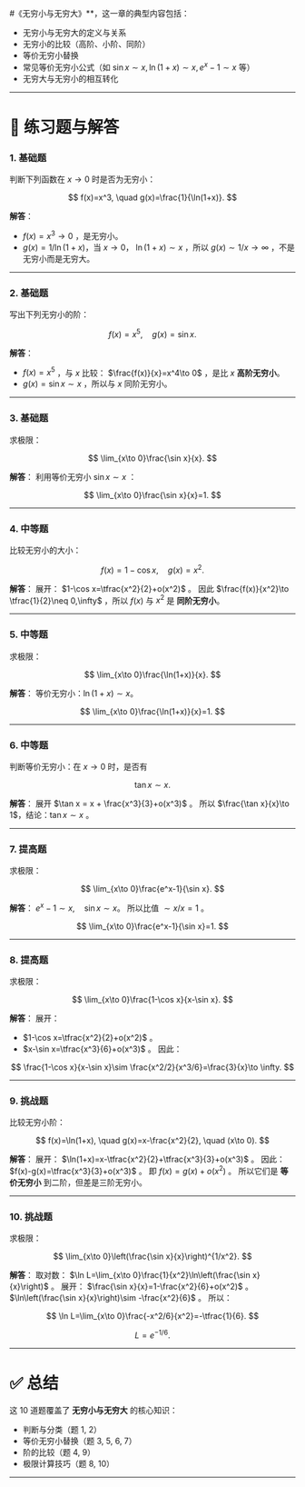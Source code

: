 #《无穷小与无穷大》**，这一章的典型内容包括：

* 无穷小与无穷大的定义与关系
* 无穷小的比较（高阶、小阶、同阶）
* 等价无穷小替换
* 常见等价无穷小公式（如 $\sin x \sim x, \ln(1+x)\sim x, e^x-1\sim x$ 等）
* 无穷大与无穷小的相互转化

---

# 📘 练习题与解答

### 1. 基础题

判断下列函数在 $x \to 0$ 时是否为无穷小：

$$
f(x)=x^3, \quad g(x)=\frac{1}{\ln(1+x)}.
$$

**解答**：

* $f(x)=x^3 \to 0$ ，是无穷小。
* $g(x)=1/\ln(1+x)$，当 $x\to 0$， $\ln(1+x)\sim x$ ，所以 $g(x)\sim 1/x \to \infty$ ，不是无穷小而是无穷大。

---

### 2. 基础题

写出下列无穷小的阶：

$$
f(x)=x^5,\quad g(x)=\sin x.
$$

**解答**：

* $f(x)=x^5$ ，与 $x$ 比较： $\frac{f(x)}{x}=x^4\to 0$ ，是比 $x$ **高阶无穷小**。
* $g(x)=\sin x\sim x$ ，所以与 $x$ 同阶无穷小。

---

### 3. 基础题

求极限：

$$
\lim_{x\to 0}\frac{\sin x}{x}.
$$

**解答**：
利用等价无穷小 $\sin x \sim x$ ：

$$
\lim_{x\to 0}\frac{\sin x}{x}=1.
$$

---

### 4. 中等题

比较无穷小的大小：

$$
f(x)=1-\cos x, \quad g(x)=x^2.
$$

**解答**：
展开： $1-\cos x=\tfrac{x^2}{2}+o(x^2)$ 。
因此 $\frac{f(x)}{x^2}\to \tfrac{1}{2}\neq 0,\infty$ ，所以 $f(x)$ 与 $x^2$ 是 **同阶无穷小**。

---

### 5. 中等题

求极限：

$$
\lim_{x\to 0}\frac{\ln(1+x)}{x}.
$$

**解答**：
等价无穷小：$\ln(1+x)\sim x$。

$$
\lim_{x\to 0}\frac{\ln(1+x)}{x}=1.
$$

---

### 6. 中等题

判断等价无穷小：在 $x \to 0$ 时，是否有

$$
\tan x \sim x.
$$

**解答**：
展开 $\tan x = x + \frac{x^3}{3}+o(x^3)$ 。
所以 $\frac{\tan x}{x}\to 1$，结论：$\tan x \sim x$ 。

---

### 7. 提高题

求极限：

$$
\lim_{x\to 0}\frac{e^x-1}{\sin x}.
$$

**解答**：
$e^x-1 \sim x,\quad \sin x \sim x$。
所以比值 $\sim x/x=1$ 。

$$
\lim_{x\to 0}\frac{e^x-1}{\sin x}=1.
$$

---

### 8. 提高题

求极限：

$$
\lim_{x\to 0}\frac{1-\cos x}{x-\sin x}.
$$

**解答**：
展开：

* $1-\cos x=\tfrac{x^2}{2}+o(x^2)$ 。
* $x-\sin x=\tfrac{x^3}{6}+o(x^3)$ 。
  因此：

$$
\frac{1-\cos x}{x-\sin x}\sim \frac{x^2/2}{x^3/6}=\frac{3}{x}\to \infty.
$$

---

### 9. 挑战题

比较无穷小阶：

$$
f(x)=\ln(1+x), \quad g(x)=x-\frac{x^2}{2}, \quad (x\to 0).
$$

**解答**：
展开： $\ln(1+x)=x-\tfrac{x^2}{2}+\tfrac{x^3}{3}+o(x^3)$ 。
因此： $f(x)-g(x)=\tfrac{x^3}{3}+o(x^3)$ 。
即 $f(x)=g(x)+o(x^2)$ 。
所以它们是 **等价无穷小** 到二阶，但差是三阶无穷小。

---

### 10. 挑战题

求极限：

$$
\lim_{x\to 0}\left(\frac{\sin x}{x}\right)^{1/x^2}.
$$

**解答**：
取对数：
$\ln L=\lim_{x\to 0}\frac{1}{x^2}\ln\left(\frac{\sin x}{x}\right)$ 。
展开： $\frac{\sin x}{x}=1-\frac{x^2}{6}+o(x^2)$ 。
$\ln\left(\frac{\sin x}{x}\right)\sim -\frac{x^2}{6}$ 。
所以：

$$
\ln L=\lim_{x\to 0}\frac{-x^2/6}{x^2}=-\tfrac{1}{6}.
$$

$$
L=e^{-1/6}.
$$

---

# ✅ 总结

这 10 道题覆盖了 **无穷小与无穷大** 的核心知识：

* 判断与分类（题 1, 2）
* 等价无穷小替换（题 3, 5, 6, 7）
* 阶的比较（题 4, 9）
* 极限计算技巧（题 8, 10）

---

